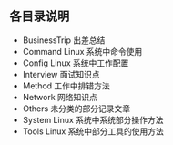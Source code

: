 ## 各目录说明
- BusinessTrip 出差总结
- Command Linux 系统中命令使用
- Config Linux 系统中工作配置
- Interview 面试知识点
- Method 工作中排错方法
- Network 网络知识点
- Others 未分类的部分记录文章
- System Linux 系统中系统部分操作方法
- Tools Linux 系统中部分工具的使用方法
